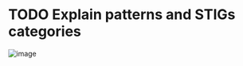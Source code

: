 # TODO Explain patterns and STIGs categories

![image](https://user-images.githubusercontent.com/2123188/176204960-1eb199f1-99b6-4660-a4dc-6c64628c6b08.png)
